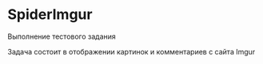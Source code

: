 # SpiderImgur
Выполнение тестового задания

Задача состоит в отображении картинок и комментариев с сайта Imgur
